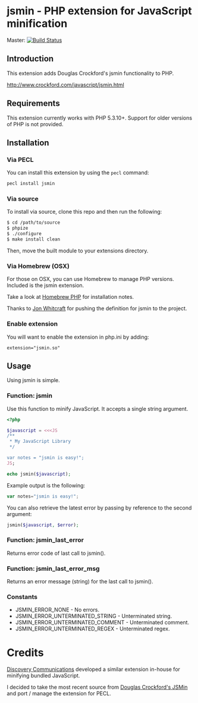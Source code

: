 # jsmin - PHP extension for JavaScript minification

Master: [![Build Status](https://secure.travis-ci.org/sqmk/pecl-jsmin.png)](http://travis-ci.org/sqmk/pecl-jsmin)

## Introduction

This extension adds Douglas Crockford's jsmin functionality to PHP.

http://www.crockford.com/javascript/jsmin.html

## Requirements

This extension currently works with PHP 5.3.10+. Support for older versions of PHP is not provided.

## Installation

### Via PECL

You can install this extension by using the ```pecl``` command:

```bash
pecl install jsmin
```

### Via source

To install via source, clone this repo and then run the following:

```bash
$ cd /path/to/source
$ phpize
$ ./configure
$ make install clean
```

Then, move the built module to your extensions directory.

### Via Homebrew (OSX)

For those on OSX, you can use Homebrew to manage PHP versions. Included is the jsmin extension.

Take a look at [Homebrew PHP](https://github.com/josegonzalez/homebrew-php) for installation notes.

Thanks to [Jon Whitcraft](https://github.com/jwhitcraft/) for pushing the definition for jsmin to the project.

### Enable extension

You will want to enable the extension in php.ini by adding:

```text
extension="jsmin.so"
```

## Usage

Using jsmin is simple.

### Function: jsmin

Use this function to minify JavaScript. It accepts a single string argument.

```php
<?php

$javascript = <<<JS
/**
 * My JavaScript Library
 */

var notes = "jsmin is easy!";
JS;

echo jsmin($javascript);
```

Example output is the following:

```javascript
var notes="jsmin is easy!";
```

You can also retrieve the latest error by passing by reference to the second argument:

```php
jsmin($javascript, $error);
```

### Function: jsmin_last_error

Returns error code of last call to jsmin().

### Function: jsmin_last_error_msg

Returns an error message (string) for the last call to jsmin().

### Constants

* JSMIN_ERROR_NONE - No errors.
* JSMIN_ERROR_UNTERMINATED_STRING - Unterminated string.
* JSMIN_ERROR_UNTERMINATED_COMMENT - Unterminated comment.
* JSMIN_ERROR_UNTERMINATED_REGEX - Unterminated regex.

# Credits

[Discovery Communications](http://discovery.com) developed a similar extension in-house for minifying bundled JavaScript.

I decided to take the most recent source from [Douglas Crockford's JSMin](https://github.com/douglascrockford/JSMin) and port / manage the extension for PECL.
